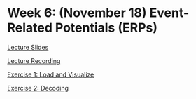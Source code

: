 # Week 6: (November 18) Event-Related Potentials (ERPs)

[Lecture Slides](https://github.com/neurotechuoft/Workshops/blob/master/intermediate_2020_2021/week_6_ERPs/Lecture.pdf)

[Lecture Recording](https://drive.google.com/file/d/1Fvy88RNR_vmLRc2aUMlD6birPy6CO9Cf/view?usp=sharing)

[Exercise 1: Load and Visualize](https://github.com/neurotechuoft/Workshops/blob/master/intermediate_2020_2021/week_6_ERPs/N170_load_and_visualize.ipynb)

[Exercise 2: Decoding](https://github.com/neurotechuoft/Workshops/blob/master/intermediate_2020_2021/week_6_ERPs/N170_decoding.ipynb)

